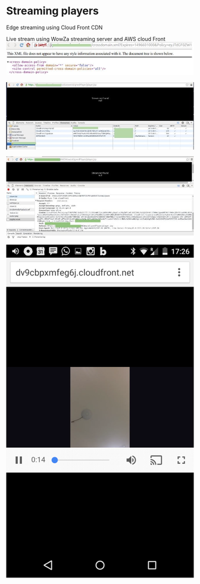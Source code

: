 # Streaming players 

Edge streaming using Cloud Front CDN 

Live stream using WowZa streaming server and AWS cloud Front
![alt Live streaming and broadcast](../images/CloudFrontAuthforWowzastreams1.jpg)

![alt Live streaming and broadcast](../images/CloudFrontAuthforWowzastreams2.jpg)

![alt Live streaming and broadcast](../images/CloudFrontAuthforWowzastreams3.jpg)

![alt Live streaming and broadcast](../images/CloudFrontAuthforWowzastreams4.jpg)


